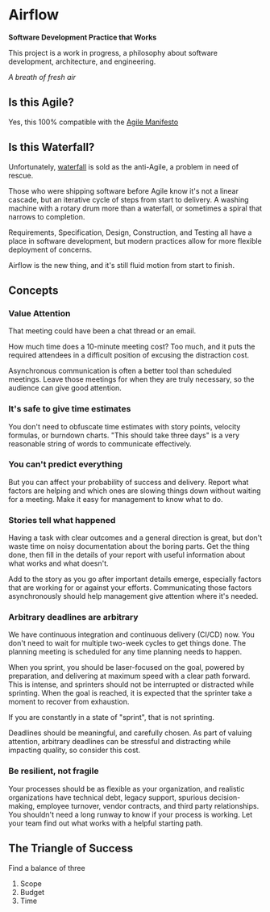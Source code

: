 # Airflow

**Software Development Practice that Works**

This project is a work in progress, a philosophy about software development, architecture, and engineering.

*A breath of fresh air*

## Is this Agile?

Yes, this 100% compatible with the [Agile Manifesto](https://agilemanifesto.org/principles.html)

## Is this Waterfall?

Unfortunately, [waterfall](https://en.wikipedia.org/wiki/Waterfall_model) is sold as the anti-Agile, a problem in need of rescue.

Those who were shipping software before Agile know it's not a linear cascade, but an iterative cycle of steps from start to delivery. A washing machine with a rotary drum more than a waterfall, or sometimes a spiral that narrows to completion.

Requirements, Specification, Design, Construction, and Testing all have a place in software development, but modern practices allow for more flexible deployment of concerns.

Airflow is the new thing, and it's still fluid motion from start to finish.

## Concepts

### Value Attention

That meeting could have been a chat thread or an email.

How much time does a 10-minute meeting cost? Too much, and it puts the required attendees in a difficult position of excusing the distraction cost.

Asynchronous communication is often a better tool than scheduled meetings. Leave those meetings for when they are truly necessary, so the audience can give good attention.

### It's safe to give time estimates

You don't need to obfuscate time estimates with story points, velocity formulas, or burndown charts. "This should take three days" is a very reasonable string of words to communicate effectively.

### You can't predict everything

But you can affect your probability of success and delivery. Report what factors are helping and which ones are slowing things down without waiting for a meeting. Make it easy for management to know what to do.

### Stories tell what happened

Having a task with clear outcomes and a general direction is great, but don't waste time on noisy documentation about the boring parts. Get the thing done, then fill in the details of your report with useful information about what works and what doesn't.

Add to the story as you go after important details emerge, especially factors that are working for or against your efforts. Communicating those factors asynchronously should help management give attention where it's needed.

### Arbitrary deadlines are arbitrary

We have continuous integration and continuous delivery (CI/CD) now. You don't need to wait for multiple two-week cycles to get things done. The planning meeting is scheduled for any time planning needs to happen.

When you sprint, you should be laser-focused on the goal, powered by preparation, and delivering at maximum speed with a clear path forward. This is intense, and sprinters should not be interrupted or distracted while sprinting. When the goal is reached, it is expected that the sprinter take a moment to recover from exhaustion.

If you are constantly in a state of "sprint", that is not sprinting.

Deadlines should be meaningful, and carefully chosen. As part of valuing attention, arbitrary deadlines can be stressful and distracting while impacting quality, so consider this cost.

### Be resilient, not fragile

Your processes should be as flexible as your organization, and realistic organizations have technical debt, legacy support, spurious decision-making, employee turnover, vendor contracts, and third party relationships. You shouldn't need a long runway to know if your process is working. Let your team find out what works with a helpful starting path.

## The Triangle of Success

Find a balance of three

1. Scope
2. Budget
3. Time